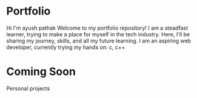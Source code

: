 # Portfolio
Hi I'm ayush pathak
Welcome to my portfolio repository!
I am a steadfast learner, trying to make a place for myself in the tech industry.
Here, I'll be sharing my journey, skills, and all my future learning.
I am an aspiring web developer, currently trying my hands on:
c, c++

# Coming Soon
Personal projects

